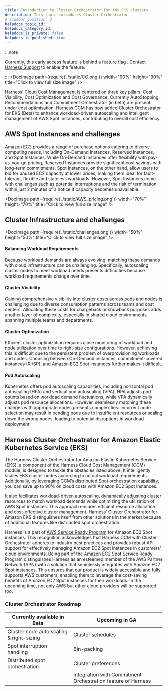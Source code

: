 ```yaml
---
title: Introduction to Cluster Orchestrator for AWS EKS clusters 
description: This topic introduces Cluster Orchestrator
# sidebar_position: 2
helpdocs_topic_id: 
helpdocs_category_id: 
helpdocs_is_private: false
helpdocs_is_published: true
---
```


:::note

Currently, this early access feature is behind a feature flag . Contact [Harness Support](mailto:support@harness.io) to enable the feature.

:::
<DocImage path={require('./static/CO.png')} width="90%" height="90%" title="Click to view full size image" />

Harness’ Cloud Cost Management is centered on three key pillars: Cost Visibility, Cost Optimization and Cost Governance.
Currently AutoStopping, Recommendations and Commitment Orchestrator (in beta) are present under cost optimisation. Harness CCM has now added Cluster Orchestrator for EKS (Beta) to enhance workload-driven autoscaling and intelligent management of AWS Spot instances, contributing to overall cost efficiency.

## AWS Spot Instances and challenges 
Amazon EC2 provides a range of purchase options catering to diverse computing needs, including On-Demand Instances, Reserved Instances, and Spot Instances. While On-Demand Instances offer flexibility with pay-as-you-go pricing, Reserved Instances provide significant cost savings with long-term commitments. Spot Instances, on the other hand, allow users to bid for unused EC2 capacity at lower prices, making them ideal for fault-tolerant, flexible and stateless workloads. However, Spot Instances come with challenges such as potential interruptions and the risk of termination within just 2 minutes of a notice if capacity becomes unavailable.

<DocImage path={require('./static/AWS_pricing.png')} width="70%" height="70%" title="Click to view full size image" />

## Cluster Infrastructure and challenges  

<DocImage path={require('./static/challenges.png')} width="50%" height="50%" title="Click to view full size image" />

#### Balancing Workload Requirements
Because workload demands are always evolving, matching these demands with cloud infrastructure can be challenging. Specifically, autoscaling cluster nodes to meet workload needs presents difficulties because workload requirements change over time.

#### Cluster Visibility
Gaining comprehensive visibility into cluster costs across pods and nodes is challenging due to diverse consumption patterns across teams and cost centers. Allocating these costs for chargeback or showback purposes adds another layer of complexity, especially in shared cloud environments spanning multiple teams and departments. 

#### Cluster Optimization
Efficient cluster optimization requires close monitoring of workload and node utilization over time to right-size configurations. However, achieving this is difficult due to the persistent problem of overprovisioning workloads and nodes. Choosing between On-Demand instances, commitment-covered instances (RI/SP), and Amazon EC2 Spot instances further makes it difficult.

#### Pod Autoscaling
Kubernetes offers pod autoscaling capabilities, including horizontal pod autoscaling (HPA) and vertical pod autoscaling (VPA). HPA adjusts pod counts based on workload demand fluctuations, while VPA dynamically adjusts pod resource allocations. However, seamlessly matching these changes with appropriate nodes presents complexities. Incorrect node selection may result in pending pods due to insufficient resources or scaling down the wrong nodes, leading to potential disruptions in workload deployment.

## Harness Cluster Orchestrator for Amazon Elastic Kubernetes Service (EKS)

The Harness Cluster Orchestrator for Amazon Elastic Kubernetes Service (EKS), a component of the Harness Cloud Cost Management (CCM) module, is designed to tackle the obstacles listed above. It intelligently scales EKS cluster nodes according to actual workload requirements. Additionally, by leveraging CCM’s distributed Spot orchestration capability, you can save up to 90% on cloud costs with Amazon EC2 Spot Instances.

It also facilitates workload-driven autoscaling, dynamically adjusting cluster resources to match workload demands while optimizing the utilization of AWS Spot instances. This approach ensures efficient resource allocation and cost-effective cluster management. Harness’  Cluster Orchestrator for Amazon EKS distinguishes itself from other solutions in the market because of additional features like distributed spot orchestration.

Harness is a part of [AWS Service Ready Program](https://aws.amazon.com/blogs/apn/optimize-cost-and-performance-with-amazon-ec2-spot-ready-partners/) for Amazon EC2 Spot instances. This recognition acknowledges that Harness CCM with Cluster Orchestrator adheres to industry best practices and provides robust API support for effectively managing Amazon EC2 Spot instances in customers' cloud environments. Being part of the Amazon EC2 Spot Service Ready Program distinguishes Harness as an esteemed member of the AWS Partner Network (APN) with a solution that seamlessly integrates with Amazon EC2 Spot instances. This ensures that our product is widely accessible and fully supports AWS customers, enabling them to leverage the cost-saving benefits of Amazon EC2 Spot instances for their workloads. In the upcoming time, not only AWS but other cloud providers will be supported too. 

### Cluster Orchestrator Roadmap 


| Currently available in Beta | Upcoming in GA |
|-----------------------------|----------------|
| Cluster node auto scaling & right-sizing | Cluster schedules |
| Spot interruption handling | Bin-packing |
| Distributed spot orchestration | Cluster preferences |
| | Integration with Commitment Orchestration feature of Harness |


